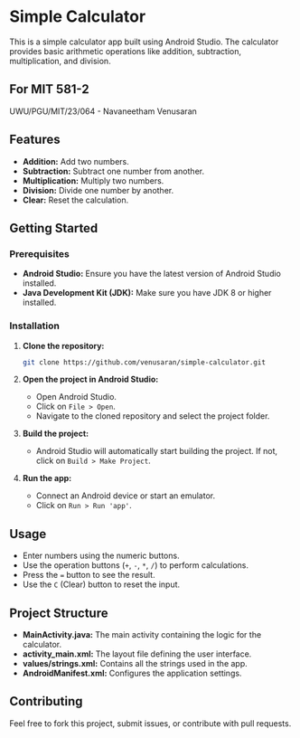 # Simple Calculator

This is a simple calculator app built using Android Studio. The calculator provides basic arithmetic operations like addition, subtraction, multiplication, and division.

## For MIT 581-2 
UWU/PGU/MIT/23/064 - Navaneetham Venusaran

## Features

- **Addition:** Add two numbers.
- **Subtraction:** Subtract one number from another.
- **Multiplication:** Multiply two numbers.
- **Division:** Divide one number by another.
- **Clear:** Reset the calculation.

## Getting Started

### Prerequisites

- **Android Studio:** Ensure you have the latest version of Android Studio installed.
- **Java Development Kit (JDK):** Make sure you have JDK 8 or higher installed.

### Installation

1. **Clone the repository:**

   ```bash
   git clone https://github.com/venusaran/simple-calculator.git
   ```

2. **Open the project in Android Studio:**

   - Open Android Studio.
   - Click on `File > Open`.
   - Navigate to the cloned repository and select the project folder.

3. **Build the project:**

   - Android Studio will automatically start building the project. If not, click on `Build > Make Project`.

4. **Run the app:**

   - Connect an Android device or start an emulator.
   - Click on `Run > Run 'app'`.

## Usage

- Enter numbers using the numeric buttons.
- Use the operation buttons (`+`, `-`, `*`, `/`) to perform calculations.
- Press the `=` button to see the result.
- Use the `C` (Clear) button to reset the input.

## Project Structure

- **MainActivity.java:** The main activity containing the logic for the calculator.
- **activity_main.xml:** The layout file defining the user interface.
- **values/strings.xml:** Contains all the strings used in the app.
- **AndroidManifest.xml:** Configures the application settings.

## Contributing

Feel free to fork this project, submit issues, or contribute with pull requests.
